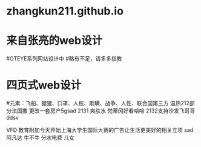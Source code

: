 # zhangkun211.github.io
# 来自张亮的web设计
#OTEYE系列网站设计中
#略有不足，请多多指教
# 四页式web设计

#元素：飞船、猩猩、口罩、人权、欺瞒、战争、人性、联合国第三方
温热212部分法国撒
更改一套房产5gsad
2131
爽肤水
梵蒂冈好看哈哈
2132支持沙发飞哥哥
ddsv 

VFD 教育附加今天开始上海大学生国际大赛的广告让生活更美好的相关立项
sad
阿凡达
牛不牛
分水电费
儿女
